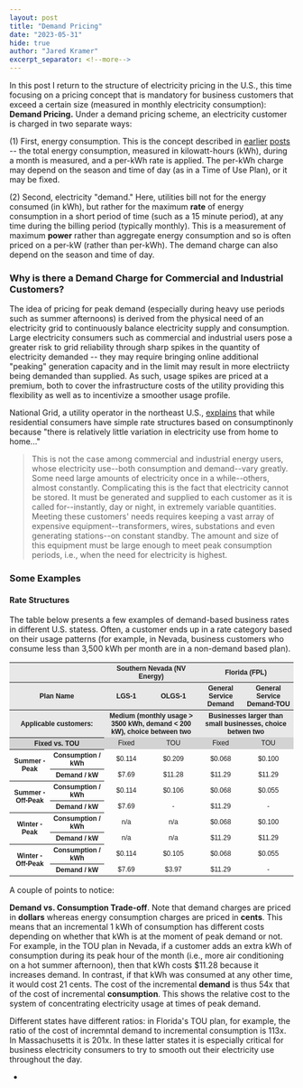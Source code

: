 ```yaml
---
layout: post
title: "Demand Pricing"
date: "2023-05-31"
hide: true
author: "Jared Kramer"
excerpt_separator: <!--more-->
---
```

 
In this post I return to the structure of electricity pricing in the U.S., this time focusing on a pricing concept that is mandatory for business customers that 
exceed a certain size (measured in monthly electricity consumption): **Demand Pricing.**  Under a demand pricing scheme, an electricity customer is charged in two separate ways: 

(1) First, energy consumption.  This is the concept described in [earlier](https://jgkramer.github.io/2022/10/15/Residential-Electricity-Rates.html) [posts](https://jgkramer.github.io/2022/11/07/Electricity_Usage_Anecdotes.html) -- the total energy consumption, measured in kilowatt-hours (kWh), during a month is measured, and a per-kWh rate is applied.   The per-kWh charge may depend on the season and time of day (as in a Time of Use Plan), or it may be fixed.  

(2) Second, electricity "demand."  Here, utilities bill not for the energy consumed (in kWh), but rather for the maximum **rate** of energy consumption in a short period of time (such as a 15 minute period), at any time during the billing period (typically monthly).  This is a measurement of maximum **power** 
rather than aggregate energy consumption and so is often priced on a per-kW (rather than per-kWh).   The demand charge can also depend on the season and time of day. 

<!--more-->

### Why is there a Demand Charge for Commercial and Industrial Customers? 

The idea of pricing for peak demand (especially during heavy use periods such as summer afternoons) is derived from the physical need of an electricity grid to 
continuously balance electricity supply and consumption.  Large electricity consumers such as commercial and industrial users pose a greater risk to grid 
reliability through sharp spikes in the quantity of electricity demanded -- they may require bringing online additional "peaking" generation capacity and in the 
limit may result in more electriicty being demanded than supplied.   As such, usage spikes are priced at a premium, both to cover the infrastructure costs of the 
utility providing this flexibility as well as to incentivize a smoother usage profile.

National Grid, a utility operator in the northeast U.S., [explains](https://www9.nationalgridus.com/niagaramohawk/non_html/eff_elec-demand.pdf) that while residential consumers have simple rate structures based on consumptinonly because "there is relatively little variation in electricity use from home to home..."

> This is not the case among commercial and industrial energy users, whose electricity use--both consumption and demand--vary greatly. Some need large amounts of electricity once in a while--others, almost constantly. Complicating this is the fact that electricity cannot be stored. It must be generated and supplied to each customer as it is called for--instantly, day or night, in extremely variable quantities. Meeting these customers' needs requires keeping a vast array of expensive equipment--transformers, wires, substations and even generating stations--on constant standby. The amount and size of this equipment must be large enough to meet peak consumption periods, i.e., when the need for electricity is highest.

### Some Examples

#### Rate Structures

The table below presents a few examples of demand-based business rates in different U.S. statess.   Often, a customer ends up in a rate category based on their usage patterns 
(for example, in Nevada, business customers who consume less than 3,500 kWh per month are in a non-demand based plan). 

<STYLE TYPE="text/css">
<!--
TH{font-family: Arial; font-size: 9pt; text-align: center;}
TD{font-family: Arial; font-size: 9pt; text-align: center;}
TR.gray TD, TR.gray TH {background-color: lightgray;}
TR.blue TD, TR.blue TH {background-color: #E8E8E8;}
TD.purple TH.purple {background-color: #E6E6FA;}
-->
</STYLE>
<table>
    <tr class="blue">
        <th colspan="2" scope ="colgroup"></th> 
         <th colspan="2" scope ="colgroup">Southern Nevada (NV Energy)</th> 
         <th colspan="2" scope ="colgroup">Florida (FPL)</th>
    <tr class="blue">
     <th colspan="2">Plan Name</th>
     <th>LGS-1</th> <th>OLGS-1</th> <th>General Service Demand</th><th>General Service Demand-TOU</th>
    </tr>
    <tr class="blue">
     <th colspan="2">Applicable customers:</th>
     <th colspan="2">Medium (monthly usage > 3500 kWh, demand < 200 kW), choice between two</th>
     <th colspan="2">Businesses larger than small businesses, choice betwen two</th>
    </tr>
    <tr class="gray">
     <th  colspan="2">Fixed vs. TOU</th>
     <td>Fixed</td><td>TOU</td><td>Fixed</td><td>TOU</td>
    </tr>
    <tr>
     <th rowspan="2" class="purple">Summer - Peak</th>
     <th class="purple">Consumption / kWh</th>
     <td>$0.114</td><td>$0.209</td>
     <td>$0.068</td><td>$0.100</td>
    </tr>
    <tr>
     <th class="purple">Demand / kW</th>
     <td>$7.69</td><td>$11.28</td>
     <td>$11.29</td><td>$11.29</td>
    <tr>
     <th rowspan="2" class="purple">Summer - Off-Peak</th>
     <th class="purple">Consumption / kWh</th>
     <td>$0.114</td><td>$0.106</td>
     <td>$0.068</td><td>$0.055</td>
    </tr>
    <tr>
     <th class="purple">Demand / kW</th>
     <td>$7.69</td><td>-</td>
     <td>$11.29</td><td>-</td>
    <tr>
     <th rowspan="2" class="purple">Winter - Peak</th>
     <th class="purple">Consumption / kWh</th>
     <td>n/a</td><td>n/a</td>
     <td>$0.068</td><td>$0.100</td>
    </tr>
    <tr>
     <th class="purple">Demand / kW</th>
     <td>n/a</td><td>n/a</td>
     <td>$11.29</td><td>$11.29</td>
    <tr>
     <th rowspan="2" class="purple">Winter - Off-Peak</th>
     <th class="purple">Consumption / kWh</th>
     <td>$0.114</td><td>$0.105</td>
     <td>$0.068</td><td>$0.055</td>
    </tr>
    <tr>
     <th class="purple">Demand / kW</th>
     <td>$7.69</td><td>$3.97</td>
     <td>$11.29</td><td>-</td>
</table>
                       
A couple of points to notice: 

**Demand vs. Consumption Trade-off**.   Note that demand charges are priced in **dollars** whereas energy consumption charges are priced in **cents**.  This means that an incremental 1 kWh of consumption has different costs depending on whether that kWh is at the moment of peak demand or not.   For example, in the TOU plan in Nevada, if a customer adds an extra kWh of consumption during its peak hour of the month (i.e., more air conditioning on a hot summer afternoon), then that kWh costs $11.28 because it increases demand.   In contrast, if that kWh was consumed at any other time, it would cost 21 cents.  The cost of the incremental **demand** is thus 54x that of the cost of incremental **consumption**.  This shows the relative cost to the system of concentrating electricity usage at times of peak demand.   

Different states have different ratios: in Florida's TOU plan, for example, the ratio of the cost of incremntal demand to incremental consumption is 113x.  In Massachusetts it is 201x.  In these latter states it is especially critical for business electricity consumers to try to smooth out their electricity use throughout the day. 


- 

